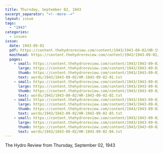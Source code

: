 ```yaml
---
title: Thursday, September 02, 1943
excerpt_separator: "<!--more-->"
layout: issue
tags:
  - "1943"
categories:
  - issues
issue:
  date: 1943-09-02
  pdf: https://content.thehydroreview.com/content/1943/1943-09-02/HR-1943-09-02.pdf
  masthead: https://content.thehydroreview.com/content/1943/1943-09-02/masthead/HR-1943-09-02.jpg
  pages:
    - small: https://content.thehydroreview.com/content/1943/1943-09-02/small/HR-1943-09-02-01.jpg
      large: https://content.thehydroreview.com/content/1943/1943-09-02/large/HR-1943-09-02-01.jpg
      thumb: https://content.thehydroreview.com/content/1943/1943-09-02/thumbnails/HR-1943-09-02-01.jpg
      text: words/1943/1943-09-02/HR-1943-09-02-01.txt
    - small: https://content.thehydroreview.com/content/1943/1943-09-02/small/HR-1943-09-02-02.jpg
      large: https://content.thehydroreview.com/content/1943/1943-09-02/large/HR-1943-09-02-02.jpg
      thumb: https://content.thehydroreview.com/content/1943/1943-09-02/thumbnails/HR-1943-09-02-02.jpg
      text: words/1943/1943-09-02/HR-1943-09-02-02.txt
    - small: https://content.thehydroreview.com/content/1943/1943-09-02/small/HR-1943-09-02-03.jpg
      large: https://content.thehydroreview.com/content/1943/1943-09-02/large/HR-1943-09-02-03.jpg
      thumb: https://content.thehydroreview.com/content/1943/1943-09-02/thumbnails/HR-1943-09-02-03.jpg
      text: words/1943/1943-09-02/HR-1943-09-02-03.txt
    - small: https://content.thehydroreview.com/content/1943/1943-09-02/small/HR-1943-09-02-04.jpg
      large: https://content.thehydroreview.com/content/1943/1943-09-02/large/HR-1943-09-02-04.jpg
      thumb: https://content.thehydroreview.com/content/1943/1943-09-02/thumbnails/HR-1943-09-02-04.jpg
      text: words/1943/1943-09-02/HR-1943-09-02-04.txt
---
```


The Hydro Review from Thursday, September 02, 1943

<!--more-->

